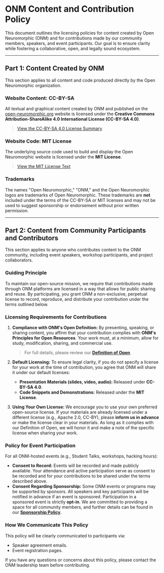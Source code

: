 # ONM Content and Contribution Policy

This document outlines the licensing policies for content created by Open Neuromorphic (ONM) and for contributions made by our community members, speakers, and event participants. Our goal is to ensure clarity while fostering a collaborative, open, and legally sound ecosystem.

---

## Part 1: Content Created by ONM

This section applies to all content and code produced directly by the Open Neuromorphic organization.

### Website Content: CC-BY-SA

All textual and graphical content created by ONM and published on the [open-neuromorphic.org](https://open-neuromorphic.org) website is licensed under the **Creative Commons Attribution-ShareAlike 4.0 International License (CC-BY-SA 4.0)**.

> [View the CC-BY-SA 4.0 License Summary](https://creativecommons.org/licenses/by-sa/4.0/)

### Website Code: MIT License

The underlying source code used to build and display the Open Neuromorphic website is licensed under the **MIT License**.

> [View the MIT License Text](https://opensource.org/licenses/MIT)

### Trademarks

The names "Open Neuromorphic," "ONM," and the Open Neuromorphic logos are trademarks of Open Neuromorphic. These trademarks are **not** included under the terms of the CC-BY-SA or MIT licenses and may not be used to suggest sponsorship or endorsement without prior written permission.

---

## Part 2: Content from Community Participants and Contributors

This section applies to anyone who contributes content to the ONM community, including event speakers, workshop participants, and project collaborators.

### Guiding Principle

To maintain our open-source mission, we require that contributions made through ONM platforms are licensed in a way that allows for public sharing and reuse. By participating, you grant ONM a non-exclusive, perpetual license to record, reproduce, and distribute your contribution under the terms outlined below.

### Licensing Requirements for Contributions

1.  **Compliance with ONM's Open Definition:** By presenting, speaking, or sharing content, you affirm that your contribution complies with **ONM's Principles for Open Resources**. Your work must, at a minimum, allow for study, modification, sharing, and commercial use.

    > For full details, please review our **[Definition of Open](../policies/open-definition.md)**.

2.  **Default Licensing:** To ensure legal clarity, if you do not specify a license for your work at the time of contribution, you agree that ONM will share it under our default licenses:
    -   **Presentation Materials (slides, video, audio):** Released under **CC-BY-SA 4.0**.
    -   **Code Snippets and Demonstrations:** Released under the **MIT License**.

3.  **Using Your Own License:** We encourage you to use your own preferred open-source license. If your materials are already licensed under a different license (e.g., Apache 2.0, CC-BY), please **inform us in advance** or make the license clear in your materials. As long as it complies with our Definition of Open, we will honor it and make a note of the specific license when sharing your work.

### Policy for Event Participation

For all ONM-hosted events (e.g., Student Talks, workshops, hacking hours):

-   **Consent to Record:** Events will be recorded and made publicly available. Your attendance and active participation serve as consent to be recorded and for your contributions to be shared under the terms described above.
-   **Consent Regarding Sponsorship:** Some ONM events or programs may be supported by sponsors. All speakers and key participants will be notified in advance if an event is sponsored. Participation in a sponsored event is strictly **opt-in**. We are committed to providing a space for all community members, and further details can be found in our **[Sponsorship Policy](./sponsorship_policy.md)**.

### How We Communicate This Policy

This policy will be clearly communicated to participants via:
-   Speaker agreement emails.
-   Event registration pages.

If you have any questions or concerns about this policy, please contact the ONM leadership team before contributing.